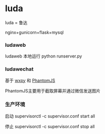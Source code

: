 # luda
luda = 鲁达

nginx+gunicorn+flask+mysql

### ludaweb

ludaweb 本地运行 python runserver.py

### ludawechat

基于 [wxpy](https://github.com/youfou/wxpy)  和 [PhantomJS](http://phantomjs.org/)

PhantomJS主要用于截取屏幕并通过微信发送图片





### 生产环境

启动 supervisorctl -c supervisor.conf start all

停止 supervisorctl -c supervisor.conf stop all





